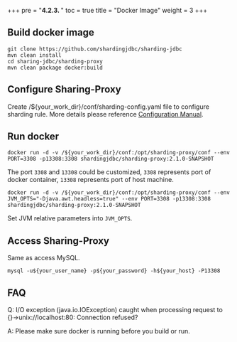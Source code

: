 +++
pre = "<b>4.2.3. </b>"
toc = true
title = "Docker Image"
weight = 3
+++

## Build docker image

``` 
git clone https://github.com/shardingjdbc/sharding-jdbc
mvn clean install
cd sharing-jdbc/sharding-proxy
mvn clean package docker:build
```

## Configure Sharing-Proxy

Create /${your_work_dir}/conf/sharding-config.yaml file to configure sharding rule. More details please reference [Configuration Manual](/07-sharding-proxy/configuration/).

## Run docker

```
docker run -d -v /${your_work_dir}/conf:/opt/sharding-proxy/conf --env PORT=3308 -p13308:3308 shardingjdbc/sharding-proxy:2.1.0-SNAPSHOT
```

The port `3308` and `13308` could be customized, `3308` represents port of docker container, `13308` represents port of host machine.

```
docker run -d -v /${your_work_dir}/conf:/opt/sharding-proxy/conf --env JVM_OPTS="-Djava.awt.headless=true" --env PORT=3308 -p13308:3308 shardingjdbc/sharding-proxy:2.1.0-SNAPSHOT
```

Set JVM relative parameters into `JVM_OPTS`.

## Access Sharing-Proxy

Same as access MySQL.

```
mysql -u${your_user_name} -p${your_password} -h${your_host} -P13308
```

## FAQ

Q: I/O exception (java.io.IOException) caught when processing request to {}->unix://localhost:80: Connection refused?

A: Please make sure docker is running before you build or run.
